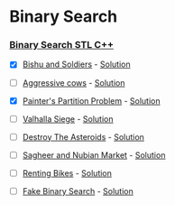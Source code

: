 # Binary Search

### [Binary Search STL C++](https://www.youtube.com/watch?v=edJ19qIL8WQ)

- [x] [Bishu and Soldiers](https://www.hackerearth.com/practice/algorithms/searching/binary-search/practice-problems/algorithm/bishu-and-soldiers/) - [Solution](BishuAndSoldiers.cpp)

- [ ] [Aggressive cows](https://www.spoj.com/problems/AGGRCOW) - [Solution](AGGRCOW.cpp)

- [x] [Painter's Partition Problem](https://www.interviewbit.com/problems/painters-partition-problem) - [Solution](PainterPartitionProblem.cpp)

- [ ] [Valhalla Siege](https://codeforces.com/problemset/problem/975/C) - [Solution](975C.cpp)

- [ ] [Destroy The Asteroids](https://www.codechef.com/problems/DSTROY) - [Solution](DSTROY.cpp)

- [ ] [Sagheer and Nubian Market](https://codeforces.com/problemset/problem/812/C) - [Solution](812C.cpp)

- [ ] [Renting Bikes](https://codeforces.com/problemset/problem/363/D) - [Solution](363D.cpp)

- [ ] [Fake Binary Search](https://www.codechef.com/problems/FAKEBS) - [Solution](FAKEBS.cpp)
